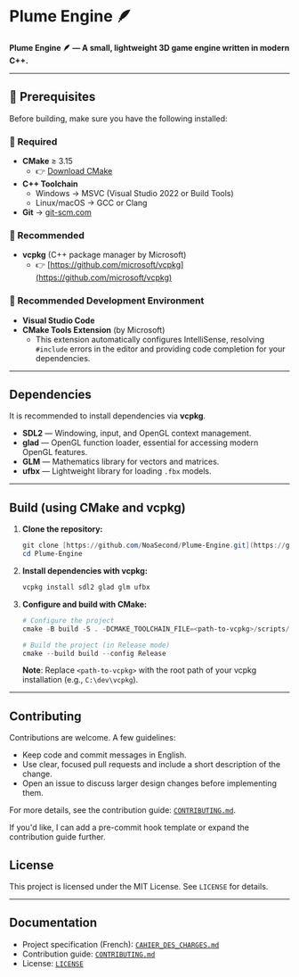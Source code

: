 # Plume Engine 🪶

**Plume Engine 🪶 — A small, lightweight 3D game engine written in modern C++.**

---

## 🧰 Prerequisites

Before building, make sure you have the following installed:

### 🔹 Required
- **CMake** ≥ 3.15
  - 👉 [Download CMake](https://cmake.org/download/)
- **C++ Toolchain**
  - Windows → MSVC (Visual Studio 2022 or Build Tools)
  - Linux/macOS → GCC or Clang
- **Git** → [git-scm.com](https://git-scm.com/)

### 🔹 Recommended
- **vcpkg** (C++ package manager by Microsoft)
  - 👉 [https://github.com/microsoft/vcpkg](https://github.com/microsoft/vcpkg)

### 🔹 Recommended Development Environment
- **Visual Studio Code**
- **CMake Tools Extension** (by Microsoft)
  - This extension automatically configures IntelliSense, resolving `#include` errors in the editor and providing code completion for your dependencies.

---

## Dependencies

It is recommended to install dependencies via **vcpkg**.

- **SDL2** — Windowing, input, and OpenGL context management.
- **glad** — OpenGL function loader, essential for accessing modern OpenGL features.
- **GLM** — Mathematics library for vectors and matrices.
- **ufbx** — Lightweight library for loading `.fbx` models.

---

## Build (using CMake and vcpkg)

1.  **Clone the repository:**
    ```powershell
    git clone [https://github.com/NoaSecond/Plume-Engine.git](https://github.com/NoaSecond/Plume-Engine.git)
    cd Plume-Engine
    ```
2.  **Install dependencies with vcpkg:**
    ```powershell
    vcpkg install sdl2 glad glm ufbx
    ```
3.  **Configure and build with CMake:**
    ```powershell
    # Configure the project
    cmake -B build -S . -DCMAKE_TOOLCHAIN_FILE=<path-to-vcpkg>/scripts/buildsystems/vcpkg.cmake

    # Build the project (in Release mode)
    cmake --build build --config Release
    ```
    **Note**: Replace `<path-to-vcpkg>` with the root path of your vcpkg installation (e.g., `C:\dev\vcpkg`).

---

## Contributing

Contributions are welcome. A few guidelines:

- Keep code and commit messages in English.
- Use clear, focused pull requests and include a short description of the change.
- Open an issue to discuss larger design changes before implementing them.

For more details, see the contribution guide: [`CONTRIBUTING.md`](./CONTRIBUTING.md).

If you'd like, I can add a pre-commit hook template or expand the contribution guide further.

## License

This project is licensed under the MIT License. See `LICENSE` for details.

---

## Documentation

- Project specification (French): [`CAHIER_DES_CHARGES.md`](./CAHIER_DES_CHARGES.md)
- Contribution guide: [`CONTRIBUTING.md`](./CONTRIBUTING.md)
- License: [`LICENSE`](./LICENSE)